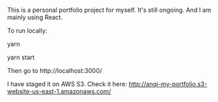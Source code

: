 This is a personal portfolio project for myself.
It's still ongoing. And I am mainly using React.


To run locally:

yarn

yarn start

Then go to http://localhost:3000/



I have staged it on AWS S3. Check it here:
http://anqi-my-portfolio.s3-website-us-east-1.amazonaws.com/